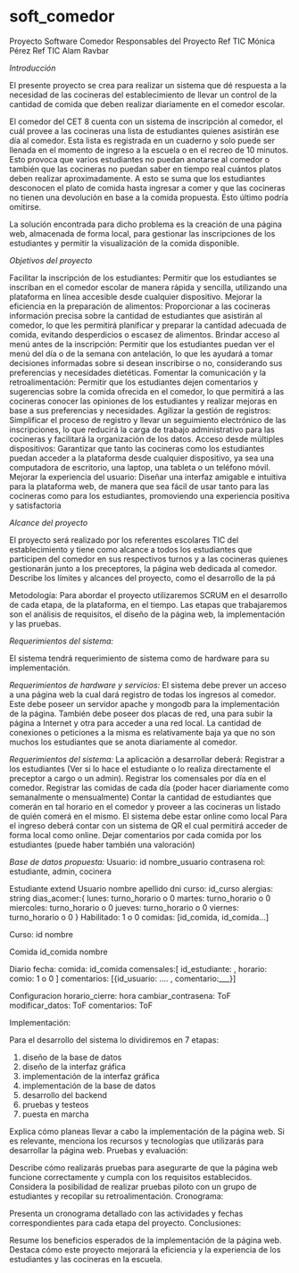 # soft_comedor
Proyecto Software Comedor 
Responsables del Proyecto 
Ref TIC Mónica Pérez 
Ref TIC Alam Ravbar

_Introducción_

El presente proyecto se crea para realizar un  sistema que dé respuesta a la necesidad de las cocineras del establecimiento de llevar un control de la cantidad  de comida que deben realizar diariamente en el comedor escolar. 

El comedor del CET 8 cuenta con un sistema de inscripción al comedor, el cuál provee a las cocineras una lista de estudiantes quienes asistirán ese día al comedor. Esta lista es registrada en un cuaderno y solo puede ser llenada en el momento de ingreso a la escuela o en el recreo de 10 minutos. Esto provoca que varios estudiantes no puedan anotarse al comedor o también que las cocineras no puedan saber en tiempo real cuántos platos deben realizar aproximadamente. A esto se suma que los estudiantes desconocen el plato de comida hasta ingresar a comer y que las cocineras no tienen una devolución en base a la comida propuesta. Esto último podría omitirse. 

La solución encontrada para dicho problema es la creación de una página web, almacenada de forma local, para gestionar las inscripciones de los estudiantes y permitir la visualización de la comida disponible. 

_Objetivos del proyecto_

Facilitar la inscripción de los estudiantes: Permitir que los estudiantes se inscriban en el comedor escolar de manera rápida y sencilla, utilizando una plataforma en línea accesible desde cualquier dispositivo.
Mejorar la eficiencia en la preparación de alimentos: Proporcionar a las cocineras información precisa sobre la cantidad de estudiantes que asistirán al comedor, lo que les permitirá planificar y preparar la cantidad adecuada de comida, evitando desperdicios o escasez de alimentos.
Brindar acceso al menú antes de la inscripción: Permitir que los estudiantes puedan ver el menú del día o de la semana con antelación, lo que les ayudará a tomar decisiones informadas sobre si desean inscribirse o no, considerando sus preferencias y necesidades dietéticas.
Fomentar la comunicación y la retroalimentación: Permitir que los estudiantes dejen comentarios y sugerencias sobre la comida ofrecida en el comedor, lo que permitirá a las cocineras conocer las opiniones de los estudiantes y realizar mejoras en base a sus preferencias y necesidades.
Agilizar la gestión de registros: Simplificar el proceso de registro y llevar un seguimiento electrónico de las inscripciones, lo que reducirá la carga de trabajo administrativo para las cocineras y facilitará la organización de los datos.
Acceso desde múltiples dispositivos: Garantizar que tanto las cocineras como los estudiantes puedan acceder a la plataforma desde cualquier dispositivo, ya sea una computadora de escritorio, una laptop, una tableta o un teléfono móvil.
Mejorar la experiencia del usuario: Diseñar una interfaz amigable e intuitiva para la plataforma web, de manera que sea fácil de usar tanto para las cocineras como para los estudiantes, promoviendo una experiencia positiva y satisfactoria

_Alcance del proyecto_

El proyecto será realizado por los referentes escolares TIC del establecimiento y tiene como alcance a todos los estudiantes que participen del comedor en sus respectivos turnos y a las cocineras quienes gestionarán junto a los preceptores, la página web dedicada al comedor. 
Describe los límites y alcances del proyecto, como el desarrollo de la pá

Metodología:
Para abordar el proyecto utilizaremos SCRUM en el desarrollo de cada etapa, de la plataforma, en el tiempo. Las etapas que trabajaremos son  el análisis de requisitos, el diseño de la página web, la implementación y las pruebas.

_Requerimientos del sistema:_

El sistema tendrá requerimiento de sistema como de hardware para su implementación. 

_Requerimientos de hardware y servicios:_ 
El sistema debe prever un acceso a una página web la cual dará registro de todas los ingresos al comedor. Este debe poseer un servidor apache y mongodb para la implementación de la página. También debe poseer dos placas de red, una para subir la página a Internet y otra para acceder a una red local. 
La cantidad de conexiones o peticiones a la misma es relativamente baja ya que no son muchos los estudiantes que se anota diariamente al comedor. 

_Requerimientos del sistema:_ 
La aplicación a desarrollar deberá: 
Registrar a los estudiantes (Ver si lo hace el estudiante o lo realiza directamente el preceptor a cargo o un admin).
Registrar los comensales por día en el comedor. 
Registrar las comidas de cada día (poder hacer diariamente como semanalmente o mensualmente) 
Contar la cantidad de estudiantes que comerán en tal horario en el comedor y proveer a las cocineras un listado de quién comerá en el mismo.
El sistema debe estar online como local
Para el ingreso deberá contar con un sistema de QR el cual permitirá acceder de forma local como online. 
Dejar comentarios por cada comida por los estudiantes (puede haber también una valoración)


_Base de datos propuesta:_ 
Usuario: 
id
nombre_usuario
contrasena
rol: estudiante, admin, cocinera

Estudiante extend Usuario
nombre 
apellido
dni 
curso: id_curso
alergias: string
dias_acomer:{
 lunes: turno_horario o 0
 martes: turno_horario o 0
 miercoles:  turno_horario o 0
 jueves:  turno_horario o 0
 viernes:  turno_horario o 0
}
Habilitado: 1 o 0
comidas: [id_comida, id_comida…]

Curso: 
id
nombre

Comida
id_comida
nombre

Diario
fecha: 
comida: id_comida
comensales:[
  id_estudiante: ,
  horario: 
  comio: 1 o 0
]
comentarios: [{id_usuario: …. , comentario:___}]

Configuracion
horario_cierre: hora
cambiar_contrasena: ToF
modificar_datos: ToF
comentarios: ToF



Implementación:

Para el desarrollo del sistema lo dividiremos en 7 etapas: 
 1) diseño de la base de datos
 2) diseño de la interfaz gráfica
 3) implementación de la interfaz gráfica
 4) implementación de la base de datos
 5) desarrollo del backend
 6) pruebas y testeos
 7) puesta en marcha


Explica cómo planeas llevar a cabo la implementación de la página web.
Si es relevante, menciona los recursos y tecnologías que utilizarás para desarrollar la página web.
Pruebas y evaluación:

Describe cómo realizarás pruebas para asegurarte de que la página web funcione correctamente y cumpla con los requisitos establecidos.
Considera la posibilidad de realizar pruebas piloto con un grupo de estudiantes y recopilar su retroalimentación.
Cronograma:

Presenta un cronograma detallado con las actividades y fechas correspondientes para cada etapa del proyecto.
Conclusiones:

Resume los beneficios esperados de la implementación de la página web.
Destaca cómo este proyecto mejorará la eficiencia y la experiencia de los estudiantes y las cocineras en la escuela.


